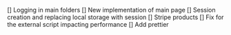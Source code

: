 [] Logging in main folders
[] New implementation of main page
[] Session creation and replacing local storage with session
[] Stripe products
[] Fix for the external script impacting performance
[] Add prettier